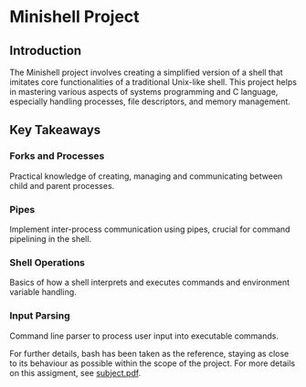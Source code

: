 # Minishell Project

## Introduction
The Minishell project involves creating a simplified version of a shell that imitates core functionalities of a traditional Unix-like shell. This project helps in mastering various aspects of systems programming and C language, especially handling processes, file descriptors, and memory management.

## Key Takeaways

### Forks and Processes
Practical knowledge of creating, managing and communicating between child and parent processes.

### Pipes
Implement inter-process communication using pipes, crucial for command pipelining in the shell.

### Shell Operations
Basics of how a shell interprets and executes commands and environment variable handling.

### Input Parsing
Command line parser to process user input into executable commands.

For further details, bash has been taken as the reference, staying as close to its behaviour as possible within the scope of the project. For more details on this assigment, see [subject.pdf](subject.pdf).
